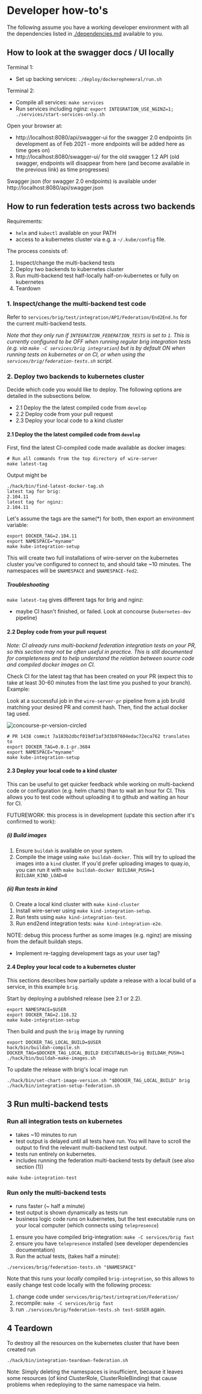 # Developer how-to's

The following assume you have a working developer environment with all the dependencies listed in [./dependencies.md](./dependencies.md) available to you.

## How to look at the swagger docs / UI locally

Terminal 1:
* Set up backing services: `./deploy/dockerephemeral/run.sh`

Terminal 2:
* Compile all services: `make services`
* Run services including nginz: `export INTEGRATION_USE_NGINZ=1; ./services/start-services-only.sh`

Open your browser at:

- http://localhost:8080/api/swagger-ui for the swagger 2.0 endpoints (in development as of Feb 2021 - more endpoints will be added here as time goes on)
- http://localhost:8080/swagger-ui/ for the old swagger 1.2 API (old swagger, endpoints will disappear from here (and become available in the previous link) as time progresses)

Swagger json (for swagger 2.0 endpoints) is available under http://localhost:8080/api/swagger.json

## How to run federation tests across two backends

Requirements:

* `helm` and `kubectl` available on your PATH
* access to a kubernetes cluster via e.g. a `~/.kube/config` file.

The process consists of:

1. Inspect/change the multi-backend tests
2. Deploy two backends to kubernetes cluster
3. Run multi-backend test half-locally half-on-kubernetes or fully on kubernetes
4. Teardown

### 1. Inspect/change the multi-backend test code

Refer to `services/brig/test/integration/API/Federation/End2End.hs` for the current multi-backend tests.

*Note that they only run if `INTEGRATION_FEDERATION_TESTS` is set to `1`. This is currently configured to be OFF when running regular brig integration tests (e.g. via `make -C services/brig integration`) but is by default ON when running tests on kubernetes or on CI, or when using the `services/brig/federation-tests.sh` script.*

### 2. Deploy two backends to kubernetes cluster

Decide which code you would like to deploy. The following options are detailed in the subsections below.

* 2.1 Deploy the the latest compiled code from `develop`
* 2.2 Deploy code from your pull request
* 2.3 Deploy your local code to a kind cluster

#### 2.1 Deploy the the latest compiled code from `develop`

First, find the latest CI-compiled code made available as docker images:

```
# Run all commands from the top directory of wire-server
make latest-tag
```

Output might be

```
./hack/bin/find-latest-docker-tag.sh
latest tag for brig:
2.104.11
latest tag for nginz:
2.104.11
```

Let's assume the tags are the same(*) for both, then export an environment variable:

```
export DOCKER_TAG=2.104.11
export NAMESPACE="myname"
make kube-integration-setup
```

This will create two full installations of wire-server on the kubernetes cluster you've configured to connect to, and should take ~10 minutes. The namespaces will be `$NAMESPACE` and `$NAMESPACE-fed2`.


##### Troubleshooting

`make latest-tag` gives different tags for brig and nginz:

* maybe CI hasn't finished, or failed. Look at concourse (`kubernetes-dev` pipeline)

#### 2.2 Deploy code from your pull request

*Note: CI already runs multi-backend federation integration tests on your PR, so this section may not be often useful in practice. This is still documented for completeness and to help understand the relation between source code and compiled docker images on CI.*

Check CI for the latest tag that has been created on your PR (expect this to take at least 30-60 minutes from the last time you pushed to your branch). Example:

Look at a successful job in the `wire-server-pr` pipeline from a job bruild matching your desired PR and commit hash. Then, find the actual docker tag used.

![concourse-pr-version-circled](https://user-images.githubusercontent.com/2112744/114410146-69b34000-9bab-11eb-863c-106fb661ca82.png)

```
# PR 1438 commit 7a183b2dbcf019df1af3d3b97604edac72eca762 translates to
export DOCKER_TAG=0.0.1-pr.3684
export NAMESPACE="myname"
make kube-integration-setup
```

#### 2.3 Deploy your local code to a kind cluster

This can be useful to get quicker feedback while working on multi-backend code or configuration (e.g. helm charts) than to wait an hour for CI. This allows you to test code without uploading it to github and waiting an hour for CI.

FUTUREWORK: this process is in development (update this section after it's confirmed to work):

##### (i) Build images

1. Ensure `buildah` is available on your system.
2. Compile the image using `make buildah-docker`. This will try to upload the
   images into a `kind` cluster. If you'd prefer uploading images to quay.io,
   you can run it with `make buildah-docker BUILDAH_PUSH=1 BUILDAH_KIND_LOAD=0`

##### (ii) Run tests in kind

0. Create a local kind cluster with `make kind-cluster`
1. Install wire-server using `make kind-integration-setup`.
2. Run tests using `make kind-integration-test`.
3. Run end2end integration tests: `make kind-integration-e2e`.

NOTE: debug this process further as some images (e.g. nginz) are missing from the default buildah steps.
* Implement re-tagging development tags as your user tag?

#### 2.4 Deploy your local code to a kubernetes cluster

This sections describes how partially update a release with a local build of a service, in this example `brig`.

Start by deploying a published release (see 2.1 or 2.2).

```
export NAMESPACE=$USER
export DOCKER_TAG=2.116.32
make kube-integration-setup
```

Then build and push the `brig` image by running

```
export DOCKER_TAG_LOCAL_BUILD=$USER
hack/bin/buildah-compile.sh
DOCKER_TAG=$DOCKER_TAG_LOCAL_BUILD EXECUTABLES=brig BUILDAH_PUSH=1 ./hack/bin/buildah-make-images.sh
```

To update the release with brig's local image run
```
./hack/bin/set-chart-image-version.sh "$DOCKER_TAG_LOCAL_BUILD" brig
./hack/bin/integration-setup-federation.sh
```


## 3 Run multi-backend tests

### Run all integration tests on kubernetes

* takes ~10 minutes to run
* test output is delayed until all tests have run. You will have to scroll the output to find the relevant multi-backend test output.
* tests run entirely on kubernetes.
* includes running the federation multi-backend tests by default (see also section (1))

```
make kube-integration-test
```

### Run only the multi-backend tests

* runs faster (~ half a minute)
* test output is shown dynamically as tests run
* business logic code runs on kubernetes, but the test executable runs on your local computer (which connects using `telepresence`)

1. ensure you have compiled brig-integration: `make -C services/brig fast`
2. ensure you have `telepresence` installed (see developer dependencies documentation)
3. Run the actual tests, (takes half a minute):

```
./services/brig/federation-tests.sh "$NAMESPACE"
```

Note that this runs your *locally* compiled `brig-integration`, so this allows to easily change test code locally with the following process:

1. change code under `services/brig/test/integration/Federation/`
2. recompile: `make -C services/brig fast`
3. run `./services/brig/federation-tests.sh test-$USER` again.

## 4 Teardown

To destroy all the resources on the kubernetes cluster that have been created run

```
./hack/bin/integration-teardown-federation.sh
```

Note: Simply deleting the namespaces is insufficient, because it leaves some resources (of kind ClusterRole, ClusterRoleBinding) that cause problems when redeploying to the same namespace via helm.
